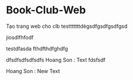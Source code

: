 # Book-Club-Web
Tạo trang web cho clb
testttttttdègsdfgsdfgsdfgsd

jiosdlfhfodf

testdfasda
fthdfthdfghdfg

dfsdfsdfsdfsdfs
Hoang Son : Text
fdsfsdf


Hoang Son : New Text